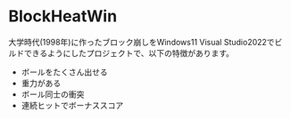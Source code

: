 # BlockHeatWin
大学時代(1998年)に作ったブロック崩しをWindows11 Visual Studio2022でビルドできるようにしたプロジェクトで、以下の特徴があります。
<ul>
<li>ボールをたくさん出せる</li>
<li>重力がある</li>
<li>ボール同士の衝突</li>
<li>連続ヒットでボーナススコア</li>
</ul>
